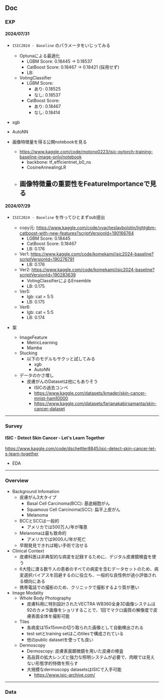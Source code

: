 ## Doc
### EXP

#### 2024/07/31

- `ISIC2024 - Baseline` のパラメータをいじってみる
  - Optunaによる最適化
    - LGBM Score: 0.18445 -> 0.18537
    - CatBoost Score: 0.18467 -> 0.18421 (採用せず)
    - LB:
  - VotingClassifier
    - LGBM Score:
      - あり: 0.18525
      - なし: 0.18537
    - CatBoost Score:
      - あり: 0.18467
      - なし: 0.18414
- xgb
- AutoNN

- 画像特徴量を得る公開notebookを見る
  - https://www.kaggle.com/code/motono0223/isic-pytorch-training-baseline-image-only/notebook
    - backbone: tf_efficientnet_b0_ns
    - CosineAnnealingLR
  - 画像特徴量の重要性をFeatureImportanceで見る
    -


#### 2024/07/29

- `ISIC2024 - Baseline` を作ってひとまずsub提出
  - copy元: https://www.kaggle.com/code/vyacheslavbolotin/lightgbm-catboost-with-new-features?scriptVersionId=190166764
    - LGBM Score: 0.18445
    - CatBoost Score: 0.18467
    - LB: 0.176
  - Ver1: https://www.kaggle.com/code/komekami/isic2024-baseline?scriptVersionId=190276791
    - LB: 0.176
  - Ver2: https://www.kaggle.com/code/komekami/isic2024-baseline?scriptVersionId=190283639
    - VotingClassifierによるEnsemble
    - LB: 0.175
  - Ver5:
    - lgb: cat = 5:5
    - LB: 0.175
  - Ver6:
    - lgb: cat = 5:5
    - LB: 0.174

- 案
  - ImageFeature
    - MetricLearning
    - Mamba
  - Stucking
    - 以下のモデルもサクッと試してみる
      - xgb
      - AutoNN
  - データのかさ増し
    - 皮膚がんのDatasetは他にもありそう
      - ISICの過去コンペ
      - https://www.kaggle.com/datasets/kmader/skin-cancer-mnist-ham10000
      - https://www.kaggle.com/datasets/farjanakabirsamanta/skin-cancer-dataset

---

### Survey

#### ISIC - Detect Skin Cancer - Let's Learn Together

https://www.kaggle.com/code/dschettler8845/isic-detect-skin-cancer-let-s-learn-together

- EDA

---

### Overview

- Background Infomation
  - 皮膚がん3大タイプ
    - Basal Cell Carcinoma(BCC): 基底細胞がん
    - Squamous Cell Carcinoma(SCC): 扁平上皮がん
    - Melanoma
  - BCCとSCCは一般的
    - アメリカでは500万人/年が罹患
  - Melanomaは最も致命的
    - アメリカでは9000人/年が死亡
  - 早期発見できれば軽い手術で治せる
- Clinical Context
  - 皮膚科医は非典型的な病変を記録するために、デジタル皮膚鏡検査を使う
  - 6大陸に渡る数千人の患者のすべての病変を含むデータセットのため、病変選択バイアスを回避するのに役立ち、一般的な良性例が過小評価される傾向にある
  - 携帯電話での撮影のため、クリニックで撮影するより質が悪い
- Image Modality
  - Whole Body Photography
    - 皮膚科用に特別設計されたVECTRA WB360全身3D画像システムは92のカメラ画像をショリすることで、1回でマクロ画質の解像度で皮膚表面全体を撮影可能
  - Tiles
    - 各病変は15x15mmの切り取られた画像として自動検出される
    - test setとtraining setはこのtilesで構成されている
    - 他のpublic datasetを使っても良い
  - Dermoscopy
    - Dermoscopy: 皮膚表面顕微鏡を用いた皮膚の検査
    - 高品質の拡大レンズと強力な照明システムが必要で、肉眼では見えない形態学的特徴を照らす
    - 大規模なdermoscopy datasetsはISICで入手可能
      - https://www.isic-archive.com/

---

### Data
